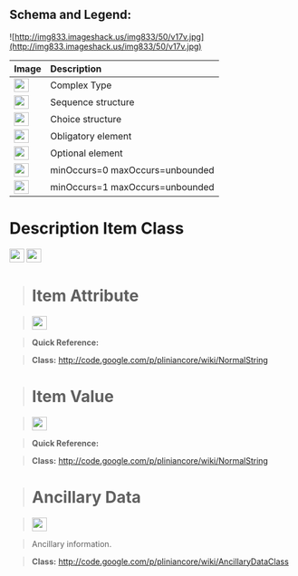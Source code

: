 <h2><b>Schema and Legend:</b></h2>


![http://img833.imageshack.us/img833/50/v17v.jpg](http://img833.imageshack.us/img833/50/v17v.jpg)

|Image|Description|
|:----|:----------|
|<img src='http://imageshack.us/a/img16/5397/multipleg.jpg' width='26' height='24' />|Complex Type|
|<img src='http://img6.imageshack.us/img6/1315/sequencej.jpg' width='26' height='24' />|Sequence structure|
|<img src='http://img266.imageshack.us/img266/2791/choice.jpg' width='26' height='24' />|Choice structure|
|<img src='http://img52.imageshack.us/img52/2777/elementkw.jpg' width='26' height='24' />|Obligatory element|
|<img src='http://img585.imageshack.us/img585/4808/optional.jpg' width='26' height='24' />|Optional element|
|<img src='http://img19.imageshack.us/img19/4356/infinitol.jpg' width='26' height='24' />|minOccurs=0 maxOccurs=unbounded|
|<img src='http://img198.imageshack.us/img198/6134/unoinfinito.jpg' width='26' height='24' />|minOccurs=1 maxOccurs=unbounded|

<h1><b>Description Item Class</b></h1>

<img src='http://img214.imageshack.us/img214/4559/multipleu.jpg' width='26' height='24' /> <img src='http://img6.imageshack.us/img6/1315/sequencej.jpg' width='26' height='24' />


> # Item Attribute #

> <img src='http://img52.imageshack.us/img52/2777/elementkw.jpg' width='26' height='24' />

> <b>Quick Reference:</b>

> <b>Class:</b>  http://code.google.com/p/pliniancore/wiki/NormalString

> # Item Value #

> <img src='http://img52.imageshack.us/img52/2777/elementkw.jpg' width='26' height='24' />

> <b>Quick Reference:</b>

> <b>Class:</b>  http://code.google.com/p/pliniancore/wiki/NormalString

> # Ancillary Data #

> <img src='http://img19.imageshack.us/img19/4356/infinitol.jpg' width='26' height='24' />

> Ancillary information.

> <b>Class:</b> http://code.google.com/p/pliniancore/wiki/AncillaryDataClass